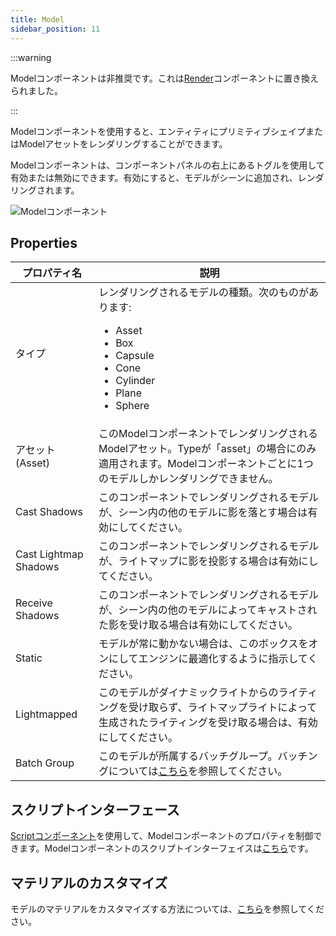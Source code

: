 ```yaml
---
title: Model
sidebar_position: 11
---
```


:::warning

Modelコンポーネントは非推奨です。これは[Render](/user-manual/scenes/components/render)コンポーネントに置き換えられました。

:::

Modelコンポーネントを使用すると、エンティティにプリミティブシェイプまたはModelアセットをレンダリングすることができます。

Modelコンポーネントは、コンポーネントパネルの右上にあるトグルを使用して有効または無効にできます。有効にすると、モデルがシーンに追加され、レンダリングされます。

![Modelコンポーネント][1]

## Properties

| プロパティ名              | 説明 |
|-----------------------|-------------|
| タイプ                  | レンダリングされるモデルの種類。次のものがあります:<ul><li>Asset</li><li>Box</li><li>Capsule</li><li>Cone</li><li>Cylinder</li><li>Plane</li><li>Sphere</li></ul> |
| アセット (Asset)                 | このModelコンポーネントでレンダリングされるModelアセット。Typeが「asset」の場合にのみ適用されます。Modelコンポーネントごとに1つのモデルしかレンダリングできません。 |
| Cast Shadows          | このコンポーネントでレンダリングされるモデルが、シーン内の他のモデルに影を落とす場合は有効にしてください。 |
| Cast Lightmap Shadows | このコンポーネントでレンダリングされるモデルが、ライトマップに影を投影する場合は有効にしてください。 |
| Receive Shadows       | このコンポーネントでレンダリングされるモデルが、シーン内の他のモデルによってキャストされた影を受け取る場合は有効にしてください。 |
| Static                | モデルが常に動かない場合は、このボックスをオンにしてエンジンに最適化するように指示してください。 |
| Lightmapped           | このモデルがダイナミックライトからのライティングを受け取らず、ライトマップライトによって生成されたライティングを受け取る場合は、有効にしてください。 |
| Batch Group           | このモデルが所属するバッチグループ。バッチングについては[こちら][5]を参照してください。 |

## スクリプトインターフェース

[Scriptコンポーネント][2]を使用して、Modelコンポーネントのプロパティを制御できます。Modelコンポーネントのスクリプトインターフェイスは[こちら][3]です。

## マテリアルのカスタマイズ

モデルのマテリアルをカスタマイズする方法については、[こちら][4]を参照してください。

[1]: /images/user-manual/scenes/components/component-model.png
[2]: /user-manual/scenes/components/script
[3]: /api/pc.ModelComponent.html
[4]: /user-manual/assets/materials/#assigning-materials
[5]: /user-manual/graphics/advanced-rendering/batching
